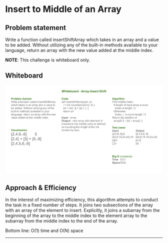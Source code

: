 # Insert to Middle of an Array

## Problem statement

Write a function called insertShiftArray which takes in an array and a value to be added. Without utilizing any of the built-in methods available to your language, return an array with the new value added at the middle index.

**NOTE**: This challenge is whiteboard only.

## Whiteboard
![Whiteboard solution](./array-insert-shift.png)

## Approach & Efficiency
In the interest of maximizing efficiency, this algorithm attempts to conduct the task in a fixed number of steps.  It joins two subsections of the array with an array of the element to insert.  Explicitly, it joins a subarray from the beginning of the array to the middle index to the element array to the subarray from the middle index to the end of the array.

Bottom line: O(1) time and O(N) space

---